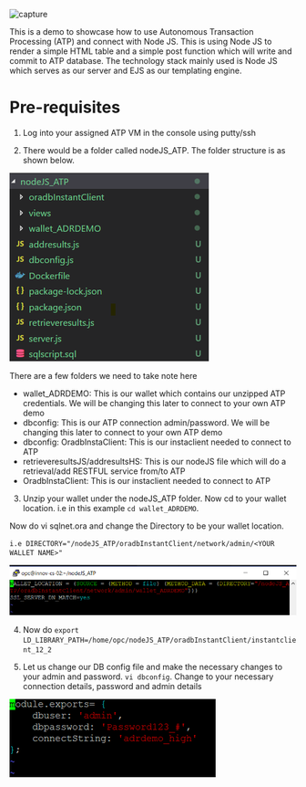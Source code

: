![capture](https://user-images.githubusercontent.com/15122358/44667149-93e07f80-aa4c-11e8-885e-4560f7edcbee.PNG)


This is a demo to showcase how to use Autonomous Transaction Processing (ATP) and connect with Node JS. This is using Node JS to render a simple HTML table and a simple post function which will write and commit to ATP database. The technology stack mainly used is Node JS which serves as our server and EJS as our templating engine. 

# Pre-requisites #
1) Log into your assigned ATP VM in the console using putty/ssh

2) There would be a folder called nodeJS_ATP. The folder structure is as shown below. 

![capture](https://github.com/leeadh/NodeJS-with-ATP/blob/master/overview.png)

There are a few folders we need to take note here

* wallet_ADRDEMO: This is our wallet which contains our unzipped ATP credentials. We will be changing this later to connect to your own ATP demo
* dbconfig: This is our ATP connection admin/password. We will be changing this later to connect to your own ATP demo
* dbconfig: OradbInstaClient: This is our instaclient needed to connect to ATP
* retrieveresultsJS/addresultsHS: This is our nodeJS file which will do a retrieval/add RESTFUL service from/to ATP
* OradbInstaClient: This is our instaclient needed to connect to ATP

 
 3) Unzip your wallet under the nodeJS_ATP folder. Now cd to your wallet location. i.e in this example ```cd wallet_ADRDEMO```. 
 
 Now do vi sqlnet.ora and change the Directory to be your wallet location. 
 
 ```
 i.e DIRECTORY="/nodeJS_ATP/oradbInstantClient/network/admin/<YOUR WALLET NAME>"
```

![capture](https://github.com/leeadh/NodeJS-with-ATP/blob/master/walletlocation.PNG)

4) Now do ```export LD_LIBRARY_PATH=/home/opc/nodeJS_ATP/oradbInstantClient/instantclient_12_2```

5) Let us change our DB config file and make the necessary changes to your admin and password. ```vi dbconfig```. Change to your necessary connection details, password and admin details

![capture](https://github.com/leeadh/NodeJS-with-ATP/blob/master/connection%20details.PNG)

